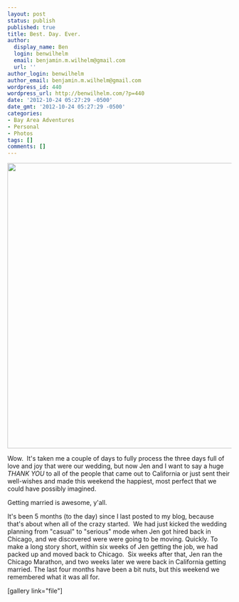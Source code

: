 ```yaml
---
layout: post
status: publish
published: true
title: Best. Day. Ever.
author:
  display_name: Ben
  login: benwilhelm
  email: benjamin.m.wilhelm@gmail.com
  url: ''
author_login: benwilhelm
author_email: benjamin.m.wilhelm@gmail.com
wordpress_id: 440
wordpress_url: http://benwilhelm.com/?p=440
date: '2012-10-24 05:27:29 -0500'
date_gmt: '2012-10-24 05:27:29 -0500'
categories:
- Bay Area Adventures
- Personal
- Photos
tags: []
comments: []
---
```

<p><a href="http://benwilhelm.com/files/2012/10/bunting-color.jpg"><img class="aligncenter size-large wp-image-443" src="http://benwilhelm.com/files/2012/10/bunting-color-1024x1024.jpg" alt="" width="640" height="640" /></a></p>
<p>Wow. &nbsp;It's taken me a couple of days to fully process the three days full of love and joy that were our wedding, but now Jen and I want to say a huge <em>THANK YOU</em>&nbsp;to all of the people that came out to California or just sent their well-wishes and made this weekend the happiest, most perfect that we could have possibly imagined.</p>
<p>Getting married is awesome, y'all.</p>
<p>It's been 5 months (to the day) since I last posted to my blog, because that's about when all of the crazy started. &nbsp;We had just kicked the wedding planning from "casual" to "serious" mode when Jen got hired back in Chicago, and we discovered were were going to be moving. Quickly. To make a long story short, within six weeks of Jen getting the job, we had packed up and moved back to Chicago. &nbsp;Six weeks after that, Jen ran the Chicago Marathon, and two weeks later we were back in California getting married. The last four months have been a bit nuts, but this weekend we remembered what it was all for.</p>
<p>[gallery link="file"]</p>
<p>&nbsp;</p>
